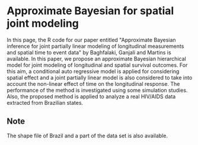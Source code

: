 # Approximate Bayesian for spatial joint modeling
In this page, the R code for our paper entitled "Approximate Bayesian inference for joint partially linear modeling of longitudinal measurements and spatial time to event data" by Baghfalaki, Ganjali and Martins is available. 
In this paper, we propose an approximate Bayesian hierarchical model for joint modeling of longitudinal and spatial survival outcomes. For this aim, a conditional auto regressive model is applied for considering spatial effect and a joint partially linear model is also considered to take into account the non-linear effect of time on the longitudinal response. The performance of the method is investigated using some simulation studies. Also, the proposed method is applied to analyze a real HIV/AIDS data extracted from Brazilian states. 

## Note
The shape file of Brazil and a part of the data set is also available.
